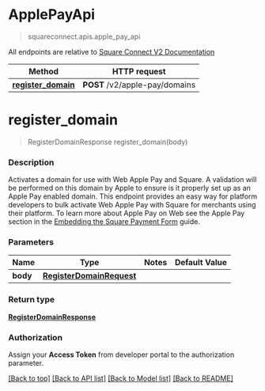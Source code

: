 # ApplePayApi
> squareconnect.apis.apple_pay_api

All endpoints are relative to [Square Connect V2 Documentation](https://docs.connect.squareup.com/api/connect/v2/#navsection-endpoints)


Method | HTTP request 
------------- | -------------
[**register_domain**](ApplePayApi.md#register_domain) | **POST** /v2/apple-pay/domains


# **register_domain**
> RegisterDomainResponse register_domain(body)

### Description

Activates a domain for use with Web Apple Pay and Square. A validation will be performed on this domain by Apple to ensure is it properly set up as an Apple Pay enabled domain.  This endpoint provides an easy way for platform developers to bulk activate Web Apple Pay with Square for merchants using their platform.  To learn more about Apple Pay on Web see the Apple Pay section in the [Embedding the Square Payment Form](/payments/sqpaymentform/overview) guide.

### Parameters

Name | Type | Notes | Default Value
------------- | ------------- | ------------- | -------------
 **body** | [**RegisterDomainRequest**](RegisterDomainRequest.md)| 

### Return type

[**RegisterDomainResponse**](RegisterDomainResponse.md)

### Authorization

Assign your **Access Token** from developer portal to the authorization parameter.

[[Back to top]](#) [[Back to API list]](../README.md#documentation-for-api-endpoints) [[Back to Model list]](../README.md#documentation-for-models) [[Back to README]](../README.md)

